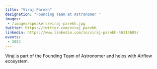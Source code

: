 ```yaml
---
title: "Viraj Parekh"
designation: "Founding Team at Astronomer "
images:
 - /images/speakers/viraj-parekh.jpg
twitter: https://twitter.com/viraj_parekh_
linkedin: https://www.linkedin.com/in/viraj-parekh-46114689/
events:
 - 2024
---
```


Viraj is part of the Founding Team of Astronomer and helps with Airflow ecosystem. 